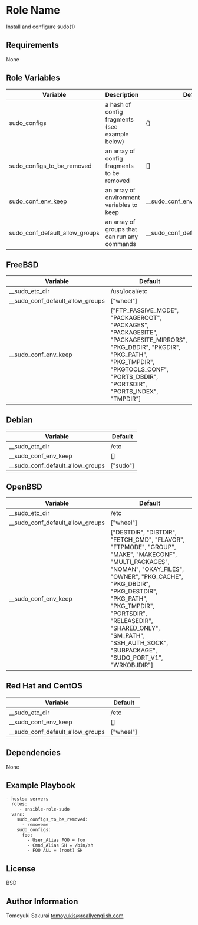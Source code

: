 Role Name
=========

Install and configure sudo(1)

Requirements
------------

None

Role Variables
--------------

|Variable                      | Description| Default |
|------------------------------|:-----------|---------|
|sudo\_configs                 | a hash of config fragments (see example below)| {} |
|sudo\_configs\_to\_be\_removed| an array of config fragments to be removed| [] |
|sudo\_conf\_env\_keep         | an array of environment variables to keep | \_\_sudo\_conf\_env\_keep |
|sudo\_conf\_default\_allow\_groups| an array of groups that can run any commands | \_\_sudo\_conf\_default\_allow\_groups |

## FreeBSD

| Variable | Default |
|----------|---------|
| \_\_sudo\_etc\_dir | /usr/local/etc |
| \_\_sudo\_conf\_default\_allow\_groups | ["wheel"] |
| \_\_sudo\_conf\_env\_keep | ["FTP\_PASSIVE\_MODE", "PACKAGEROOT", "PACKAGES", "PACKAGESITE", "PACKAGESITE\_MIRRORS", "PKG\_DBDIR", "PKGDIR", "PKG\_PATH", "PKG\_TMPDIR", "PKGTOOLS\_CONF", "PORTS\_DBDIR", "PORTSDIR", "PORTS\_INDEX", "TMPDIR"] |

## Debian

| Variable | Default |
|----------|---------|
| \_\_sudo\_etc\_dir | /etc |
| \_\_sudo\_conf\_env\_keep | [] |
| \_\_sudo\_conf\_default\_allow\_groups | ["sudo"] |

## OpenBSD

| Variable | Default |
|----------|---------|
| \_\_sudo\_etc\_dir | /etc |
| \_\_sudo\_conf\_default\_allow\_groups | ["wheel"] |
| \_\_sudo\_conf\_env\_keep | ["DESTDIR", "DISTDIR", "FETCH\_CMD", "FLAVOR", "FTPMODE", "GROUP", "MAKE", "MAKECONF", "MULTI\_PACKAGES", "NOMAN", "OKAY\_FILES", "OWNER", "PKG\_CACHE", "PKG\_DBDIR", "PKG\_DESTDIR", "PKG\_PATH", "PKG\_TMPDIR", "PORTSDIR", "RELEASEDIR", "SHARED\_ONLY", "SM\_PATH", "SSH\_AUTH\_SOCK", "SUBPACKAGE", "SUDO\_PORT\_V1", "WRKOBJDIR"] |

## Red Hat and CentOS

| Variable | Default |
|----------|---------|
| \_\_sudo\_etc\_dir | /etc |
| \_\_sudo\_conf\_env\_keep | [] |
| \_\_sudo\_conf\_default\_allow\_groups | ["wheel"] |

Dependencies
------------

None

Example Playbook
----------------

    - hosts: servers
      roles:
         - ansible-role-sudo
      vars:
        sudo_configs_to_be_removed:
          - removeme
        sudo_configs:
          foo:
            - User_Alias FOO = foo
            - Cmnd_Alias SH = /bin/sh
            - FOO ALL = (root) SH

License
-------

BSD

Author Information
------------------

Tomoyuki Sakurai <tomoyukis@reallyenglish.com>
